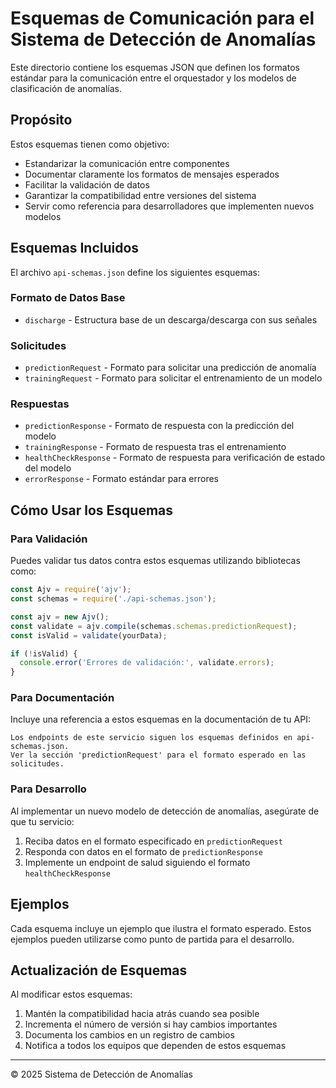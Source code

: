 # Esquemas de Comunicación para el Sistema de Detección de Anomalías

Este directorio contiene los esquemas JSON que definen los formatos estándar para la comunicación entre el orquestador y los modelos de clasificación de anomalías.

## Propósito

Estos esquemas tienen como objetivo:

- Estandarizar la comunicación entre componentes
- Documentar claramente los formatos de mensajes esperados
- Facilitar la validación de datos
- Garantizar la compatibilidad entre versiones del sistema
- Servir como referencia para desarrolladores que implementen nuevos modelos

## Esquemas Incluidos

El archivo `api-schemas.json` define los siguientes esquemas:

### Formato de Datos Base

- `discharge` - Estructura base de un descarga/descarga con sus señales

### Solicitudes

- `predictionRequest` - Formato para solicitar una predicción de anomalía
- `trainingRequest` - Formato para solicitar el entrenamiento de un modelo

### Respuestas

- `predictionResponse` - Formato de respuesta con la predicción del modelo
- `trainingResponse` - Formato de respuesta tras el entrenamiento
- `healthCheckResponse` - Formato de respuesta para verificación de estado del modelo
- `errorResponse` - Formato estándar para errores

## Cómo Usar los Esquemas

### Para Validación

Puedes validar tus datos contra estos esquemas utilizando bibliotecas como:

```javascript
const Ajv = require('ajv');
const schemas = require('./api-schemas.json');

const ajv = new Ajv();
const validate = ajv.compile(schemas.schemas.predictionRequest);
const isValid = validate(yourData);

if (!isValid) {
  console.error('Errores de validación:', validate.errors);
}
```

### Para Documentación

Incluye una referencia a estos esquemas en la documentación de tu API:

```
Los endpoints de este servicio siguen los esquemas definidos en api-schemas.json.
Ver la sección 'predictionRequest' para el formato esperado en las solicitudes.
```

### Para Desarrollo

Al implementar un nuevo modelo de detección de anomalías, asegúrate de que tu servicio:

1. Reciba datos en el formato especificado en `predictionRequest`
2. Responda con datos en el formato de `predictionResponse`
3. Implemente un endpoint de salud siguiendo el formato `healthCheckResponse`

## Ejemplos

Cada esquema incluye un ejemplo que ilustra el formato esperado. Estos ejemplos pueden
utilizarse como punto de partida para el desarrollo.

## Actualización de Esquemas

Al modificar estos esquemas:

1. Mantén la compatibilidad hacia atrás cuando sea posible
2. Incrementa el número de versión si hay cambios importantes
3. Documenta los cambios en un registro de cambios
4. Notifica a todos los equipos que dependen de estos esquemas

---

© 2025 Sistema de Detección de Anomalías